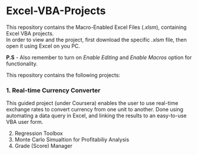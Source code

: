 # Excel-VBA-Projects
This repository contains the Macro-Enabled Excel Files (_.xlsm_), containing Excel VBA projects.<br/>
In order to view and the project, first download the specific _.xlsm_ file, then open it using Excel on you PC.<br/>

**P.S** - Also remember to turn on _Enable Editing_ and _Enable Macros_ option for functionality.

This repository contains the following projects:
### 1. Real-time Currency Converter
This guided project (under Coursera) enables the user to use real-time exchange rates to convert currency from one unit to another. Done using automating a data query in Excel, and linking the results to an easy-to-use VBA user form.

2. Regression Toolbox
3. Monte Carlo Simualtion for Profitabiliy Analysis
4. Grade (Score) Manager
